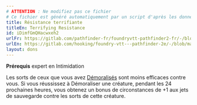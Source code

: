 ```yaml
---
# ATTENTION : Ne modifiez pas ce fichier
# Ce fichier est généré automatiquement par un script d'après les données du module Foundry VTT officiel et de sa traduction
title: Résistance terrifiante
titleEn: Terrifying Resistance
id: iDimfGmQHacwxeh2
urlFr: https://gitlab.com/pathfinder-fr/foundryvtt-pathfinder2-fr/-/blob/master/data/feats/iDimfGmQHacwxeh2.htm
urlEn: https://gitlab.com/hooking/foundry-vtt---pathfinder-2e/-/blob/master/packs/data/feats.db/terrifying-resistance.json
layout: dons
---
```

**Prérequis** expert en Intimidation

Les sorts de ceux que vous avez [Démoralisés](../actions/démoraliser.md) sont moins efficaces contre vous. Si vous réussissez à Démoraliser une créature, pendant les 24 prochaines heures, vous obtenez un bonus de circonstances de +1 aux jets de sauvegarde contre les sorts de cette créature.
